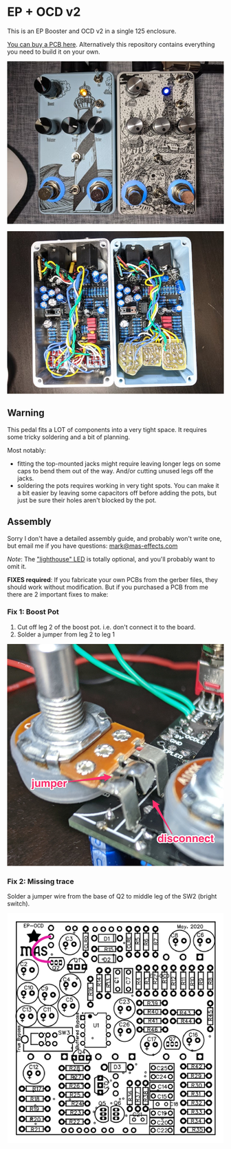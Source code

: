 # EP + OCD v2

This is an EP Booster and OCD v2 in a single 125 enclosure.

[You can buy a PCB here](https://mas-effects.square.site/product/ocd-ep-booster-board/19?cp=true&sa=true&sbp=false&q=false). Alternatively this repository contains everything you need to build it on your own.

![picture of the EP+OCD pedal](EP-OCD.jpg)

![gutshot inside the EP+OCD pedal](EP-OCD-guts.jpg)

## Warning

This pedal fits a LOT of components into a very tight space.  It requires some tricky soldering and a bit of planning.

Most notably:

* fitting the top-mounted jacks might require leaving longer legs on some caps to bend them out of the way. And/or cutting unused legs off the jacks.
* soldering the pots requires working in very tight spots. You can make it a bit easier by leaving some capacitors off before adding the pots, but just be sure their holes aren't blocked by the pot.

## Assembly

Sorry I don't have a detailed assembly guide, and probably won't write one, but email me if you have questions: mark@mas-effects.com

*Note*: The ["lighthouse" LED](assembly/offboard-wiring-LEDs.png) is totally optional, and you'll probably want to omit it.

**FIXES required**: If you fabricate your own PCBs from the gerber files, they should work without modification.  But if you purchased a PCB from me there are 2 important fixes to make:

### Fix 1: Boost Pot

1. Cut off leg 2 of the boost pot. i.e. don't connect it to the board.
2. Solder a jumper from leg 2 to leg 1

![picture of the boost pot pic](assembly/boost-pot-modification.jpg)

### Fix 2: Missing trace

Solder a jumper wire from the base of Q2 to middle leg of the SW2 (bright switch).

![picture of jumper wire](assembly/jumper-wire.png)

